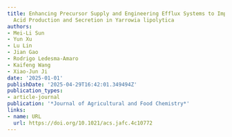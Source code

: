 ```yaml
---
title: Enhancing Precursor Supply and Engineering Efflux Systems to Improve Abscisic
  Acid Production and Secretion in Yarrowia lipolytica
authors:
- Mei-Li Sun
- Yun Xu
- Lu Lin
- Jian Gao
- Rodrigo Ledesma‐Amaro
- Kaifeng Wang
- Xiao‐Jun Ji
date: '2025-01-01'
publishDate: '2025-04-29T16:42:01.349494Z'
publication_types:
- article-journal
publication: '*Journal of Agricultural and Food Chemistry*'
links:
- name: URL
  url: https://doi.org/10.1021/acs.jafc.4c10772
---
```

